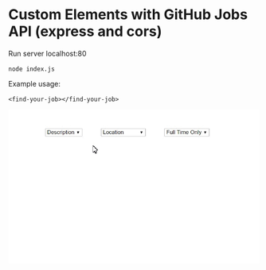 # Custom Elements with GitHub Jobs API (express and cors) 

Run server localhost:80
```
node index.js
```

Example usage:
```
<find-your-job></find-your-job>
```

![](images/demo.gif)

